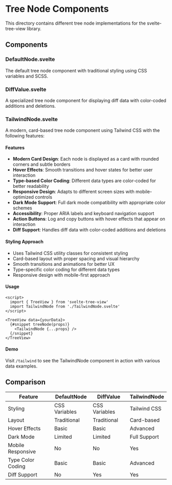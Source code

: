 # Tree Node Components

This directory contains different tree node implementations for the svelte-tree-view library.

## Components

### DefaultNode.svelte

The default tree node component with traditional styling using CSS variables and SCSS.

### DiffValue.svelte

A specialized tree node component for displaying diff data with color-coded additions and deletions.

### TailwindNode.svelte

A modern, card-based tree node component using Tailwind CSS with the following features:

#### Features

- **Modern Card Design**: Each node is displayed as a card with rounded corners and subtle borders
- **Hover Effects**: Smooth transitions and hover states for better user interaction
- **Type-based Color Coding**: Different data types are color-coded for better readability
- **Responsive Design**: Adapts to different screen sizes with mobile-optimized controls
- **Dark Mode Support**: Full dark mode compatibility with appropriate color schemes
- **Accessibility**: Proper ARIA labels and keyboard navigation support
- **Action Buttons**: Log and copy buttons with hover effects that appear on interaction
- **Diff Support**: Handles diff data with color-coded additions and deletions

#### Styling Approach

- Uses Tailwind CSS utility classes for consistent styling
- Card-based layout with proper spacing and visual hierarchy
- Smooth transitions and animations for better UX
- Type-specific color coding for different data types
- Responsive design with mobile-first approach

#### Usage

```svelte
<script>
  import { TreeView } from 'svelte-tree-view'
  import TailwindNode from './TailwindNode.svelte'
</script>

<TreeView data={yourData}>
  {#snippet treeNode(props)}
    <TailwindNode {...props} />
  {/snippet}
</TreeView>
```

#### Demo

Visit `/tailwind` to see the TailwindNode component in action with various data examples.

## Comparison

| Feature           | DefaultNode   | DiffValue     | TailwindNode |
| ----------------- | ------------- | ------------- | ------------ |
| Styling           | CSS Variables | CSS Variables | Tailwind CSS |
| Layout            | Traditional   | Traditional   | Card-based   |
| Hover Effects     | Basic         | Basic         | Advanced     |
| Dark Mode         | Limited       | Limited       | Full Support |
| Mobile Responsive | No            | No            | Yes          |
| Type Color Coding | Basic         | Basic         | Advanced     |
| Diff Support      | No            | Yes           | Yes          |
